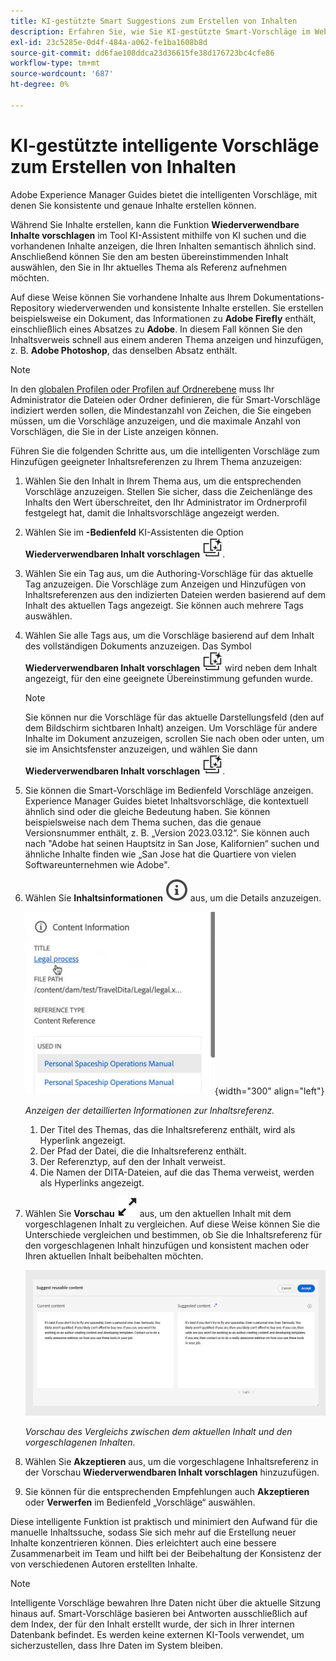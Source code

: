 ```yaml
---
title: KI-gestützte Smart Suggestions zum Erstellen von Inhalten
description: Erfahren Sie, wie Sie KI-gestützte Smart-Vorschläge im Web-Editor anzeigen und verwenden können.
exl-id: 23c5285e-0d4f-484a-a062-fe1ba1608b8d
source-git-commit: dd6fae108ddca23d36615fe38d176723bc4cfe86
workflow-type: tm+mt
source-wordcount: '687'
ht-degree: 0%

---
```


# KI-gestützte intelligente Vorschläge zum Erstellen von Inhalten

Adobe Experience Manager Guides bietet die intelligenten Vorschläge, mit denen Sie konsistente und genaue Inhalte erstellen können.

Während Sie Inhalte erstellen, kann die Funktion **Wiederverwendbare Inhalte vorschlagen** im Tool KI-Assistent mithilfe von KI suchen und die vorhandenen Inhalte anzeigen, die Ihren Inhalten semantisch ähnlich sind. Anschließend können Sie den am besten übereinstimmenden Inhalt auswählen, den Sie in Ihr aktuelles Thema als Referenz aufnehmen möchten.

Auf diese Weise können Sie vorhandene Inhalte aus Ihrem Dokumentations-Repository wiederverwenden und konsistente Inhalte erstellen. Sie erstellen beispielsweise ein Dokument, das Informationen zu **Adobe Firefly** enthält, einschließlich eines Absatzes zu **Adobe**. In diesem Fall können Sie den Inhaltsverweis schnell aus einem anderen Thema anzeigen und hinzufügen, z. B. **Adobe Photoshop**, das denselben Absatz enthält.
>[!NOTE]
>
> In den [globalen Profilen oder Profilen auf Ordnerebene](../cs-install-guide/conf-folder-level.md#conf-ai-smart-suggestions) muss Ihr Administrator die Dateien oder Ordner definieren, die für Smart-Vorschläge indiziert werden sollen, die Mindestanzahl von Zeichen, die Sie eingeben müssen, um die Vorschläge anzuzeigen, und die maximale Anzahl von Vorschlägen, die Sie in der Liste anzeigen können.

Führen Sie die folgenden Schritte aus, um die intelligenten Vorschläge zum Hinzufügen geeigneter Inhaltsreferenzen zu Ihrem Thema anzuzeigen:


1. Wählen Sie den Inhalt in Ihrem Thema aus, um die entsprechenden Vorschläge anzuzeigen. Stellen Sie sicher, dass die Zeichenlänge des Inhalts den Wert überschreitet, den Ihr Administrator im Ordnerprofil festgelegt hat, damit die Inhaltsvorschläge angezeigt werden.
1. Wählen Sie im **-Bedienfeld** KI-Assistenten die Option **Wiederverwendbaren Inhalt vorschlagen** ![Symbol für wiederverwendbaren Inhalt vorschlagen &#x200B;](./images/ai-suggest-reusable-content-icon.svg).

1. Wählen Sie ein Tag aus, um die Authoring-Vorschläge für das aktuelle Tag anzuzeigen.  Die Vorschläge zum Anzeigen und Hinzufügen von Inhaltsreferenzen aus den indizierten Dateien werden basierend auf dem Inhalt des aktuellen Tags angezeigt. Sie können auch mehrere Tags auswählen.


1. Wählen Sie alle Tags aus, um die Vorschläge basierend auf dem Inhalt des vollständigen Dokuments anzuzeigen.  Das Symbol **Wiederverwendbaren Inhalt vorschlagen** ![ai schlägt wiederverwendbaren Inhalt vor](./images/ai-suggest-reusable-content-icon.svg) wird neben dem Inhalt angezeigt, für den eine geeignete Übereinstimmung gefunden wurde.



   >[!NOTE]
   >
   > Sie können nur die Vorschläge für das aktuelle Darstellungsfeld (den auf dem Bildschirm sichtbaren Inhalt) anzeigen. Um Vorschläge für andere Inhalte im Dokument anzuzeigen, scrollen Sie nach oben oder unten, um sie im Ansichtsfenster anzuzeigen, und wählen Sie dann **Wiederverwendbaren Inhalt vorschlagen** ![ai Symbol für wiederverwendbaren Inhalt vorschlagen &#x200B;](./images/ai-suggest-reusable-content-icon.svg).


1. Sie können die Smart-Vorschläge im Bedienfeld Vorschläge anzeigen.  Experience Manager Guides bietet Inhaltsvorschläge, die kontextuell ähnlich sind oder die gleiche Bedeutung haben. Sie können beispielsweise nach dem Thema suchen, das die genaue Versionsnummer enthält, z. B. „Version 2023.03.12“. Sie können auch nach &quot;Adobe hat seinen Hauptsitz in San Jose, Kalifornien“ suchen und ähnliche Inhalte finden wie „San Jose hat die Quartiere von vielen Softwareunternehmen wie Adobe&quot;.
1. Wählen Sie **Inhaltsinformationen** ![Inhaltsinformationen](images/smart-suggestions-content-info-icon.svg) aus, um die Details anzuzeigen.

   ![Bedienfeld „Inhaltsinformationen“](images/smart-suggestions-content-information.png){width="300" align="left"}

   *Anzeigen der detaillierten Informationen zur Inhaltsreferenz.*

   1. Der Titel des Themas, das die Inhaltsreferenz enthält, wird als Hyperlink angezeigt.
   1. Der Pfad der Datei, die die Inhaltsreferenz enthält.
   1. Der Referenztyp, auf den der Inhalt verweist.
   1. Die Namen der DITA-Dateien, auf die das Thema verweist, werden als Hyperlinks angezeigt.
1. Wählen Sie **Vorschau** ![Vorschausymbol](./images/expand-icon.svg) aus, um den aktuellen Inhalt mit dem vorgeschlagenen Inhalt zu vergleichen. Auf diese Weise können Sie die Unterschiede vergleichen und bestimmen, ob Sie die Inhaltsreferenz für den vorgeschlagenen Inhalt hinzufügen und konsistent machen oder Ihren aktuellen Inhalt beibehalten möchten.

   ![Vorschlagen einer wiederverwendbaren Inhaltsvorschau](images/ai-assistant-suggest-reusable-content.png)

   *Vorschau des Vergleichs zwischen dem aktuellen Inhalt und den vorgeschlagenen Inhalten.*

1. Wählen Sie **Akzeptieren** aus, um die vorgeschlagene Inhaltsreferenz in der Vorschau **Wiederverwendbaren Inhalt vorschlagen** hinzuzufügen.
1. Sie können für die entsprechenden Empfehlungen auch **Akzeptieren** oder **Verwerfen** im Bedienfeld „Vorschläge“ auswählen.


Diese intelligente Funktion ist praktisch und minimiert den Aufwand für die manuelle Inhaltssuche, sodass Sie sich mehr auf die Erstellung neuer Inhalte konzentrieren können. Dies erleichtert auch eine bessere Zusammenarbeit im Team und hilft bei der Beibehaltung der Konsistenz der von verschiedenen Autoren erstellten Inhalte.

>[!NOTE]
>
>Intelligente Vorschläge bewahren Ihre Daten nicht über die aktuelle Sitzung hinaus auf. Smart-Vorschläge basieren bei Antworten ausschließlich auf dem Index, der für den Inhalt erstellt wurde, der sich in Ihrer internen Datenbank befindet. Es werden keine externen KI-Tools verwendet, um sicherzustellen, dass Ihre Daten im System bleiben.
